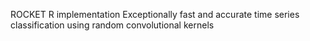 ROCKET R implementation
Exceptionally fast and accurate time series classification using random convolutional kernels
